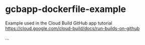 # gcbapp-dockerfile-example
Example used in the Cloud Build GitHub app tutorial
https://cloud.google.com/cloud-build/docs/run-builds-on-github

...

